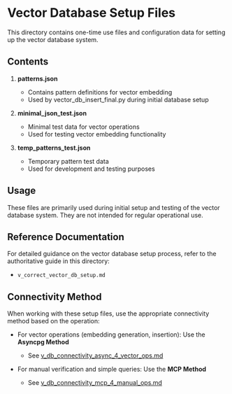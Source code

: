# Vector Database Setup Files

This directory contains one-time use files and configuration data for setting up the vector database system.

## Contents

1. **patterns.json**
   - Contains pattern definitions for vector embedding
   - Used by vector_db_insert_final.py during initial database setup

2. **minimal_json_test.json**
   - Minimal test data for vector operations
   - Used for testing vector embedding functionality

3. **temp_patterns_test.json**
   - Temporary pattern test data
   - Used for development and testing purposes

## Usage

These files are primarily used during initial setup and testing of the vector database system. They are not intended for regular operational use.

## Reference Documentation

For detailed guidance on the vector database setup process, refer to the authoritative guide in this directory:
- `v_correct_vector_db_setup.md`

## Connectivity Method

When working with these setup files, use the appropriate connectivity method based on the operation:

- For vector operations (embedding generation, insertion): Use the **Asyncpg Method**
  - See [v_db_connectivity_async_4_vector_ops.md](/Docs/Docs_18_Vector_Operations/Documentation/v_db_connectivity_async_4_vector_ops.md)

- For manual verification and simple queries: Use the **MCP Method**
  - See [v_db_connectivity_mcp_4_manual_ops.md](/Docs/Docs_18_Vector_Operations/Documentation/v_db_connectivity_mcp_4_manual_ops.md)

